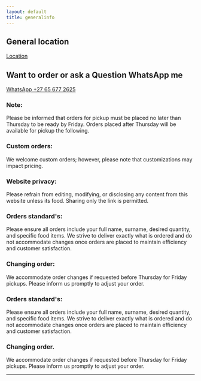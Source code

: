 ```yaml
---
layout: default
title: generalinfo
---
```


## General location
[Location](https://maps.app.goo.gl/ZDsmSHXYbToehVLy6)

## Want to order or ask a Question WhatsApp me
[WhatsApp +27 65 677 2625](https://wa.me/27656772625?text=Hello%20%F0%9F%98%8A%0AI'm%20interested%20in%20placing%20an%20order%20for%20(product%20name)%20for%20this%20upcoming%20Friday.%20Could%20you%20please%20provide%20me%20with%20the%20pickup%20location%3F%20Also%2C%20I%20would%20appreciate%20confirmation%20once%20it's%20ready.%20Thank%20you!)
### Note:
Please be informed that orders for pickup must be placed no later than Thursday to be ready by Friday. Orders placed after Thursday will be available for pickup the following.

### Custom orders:
We welcome custom orders; however, please note that customizations may impact pricing.

### Website privacy:
Please refrain from editing, modifying, or disclosing any content from this website unless its food. Sharing only the link is permitted.

### Orders standard's:
Please ensure all orders include your full name, surname, desired quantity, and specific food items. We strive to deliver exactly what is ordered and do not accommodate changes once orders are placed to maintain efficiency and customer satisfaction.

### Changing order:
We accommodate order changes if requested before Thursday for Friday pickups. Please inform us promptly to adjust your order.

### Orders standard's:
Please ensure all orders include your full name, surname, desired quantity, and specific food items. We strive to deliver exactly what is ordered and do not accommodate changes once orders are placed to maintain efficiency and customer satisfaction.

### Changing order.
We accommodate order changes if requested before Thursday for Friday pickups. Please inform us promptly to adjust your order.

---
